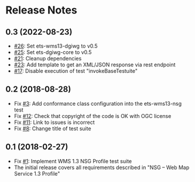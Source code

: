 # Release Notes

## 0.3 (2022-08-23)

- [#26](https://github.com/opengeospatial/ets-wms13-nsg/pull/26): Set ets-wms13-dgiwg to v0.5
- [#25](https://github.com/opengeospatial/ets-wms13-nsg/pull/25): Set ets-dgiwg-core to v0.5
- [#21](https://github.com/opengeospatial/ets-wms13-nsg/issues/21): Cleanup dependencies
- [#23](https://github.com/opengeospatial/ets-wms13-nsg/issues/23): Add template to get an XML/JSON response via rest endpoint
- [#17](https://github.com/opengeospatial/ets-wms13-nsg/issues/17): Disable execution of test "invokeBaseTestuite"

## 0.2 (2018-08-28)

- Fix [#3](https://github.com/opengeospatial/ets-wms13-nsg/issues/3): Add conformance class configuration into the ets-wms13-nsg test
- Fix [#12](https://github.com/opengeospatial/ets-wms13-nsg/issues/12): Check that copyright of the code is OK with OGC license
- Fix [#11](https://github.com/opengeospatial/ets-wms13-nsg/issues/11): Link to issues is incorrect
- Fix [#8](https://github.com/opengeospatial/ets-wms13-nsg/issues/8): Change title of test suite

## 0.1 (2018-02-27)

- Fix [#1](https://github.com/opengeospatial/ets-wms13-nsg/issues/1): Implement WMS 1.3 NSG Profile test suite
- The initial release covers all requirements described in "NSG – Web Map Service 1.3 Profile"

